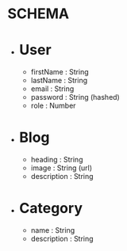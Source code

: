 # SCHEMA

- # User
    - firstName : String
    - lastName : String
    - email : String 
    - password : String (hashed)
    - role : Number
    
- # Blog
    - heading : String
    - image : String (url)
    - description : String

- # Category
    - name : String 
    - description : String